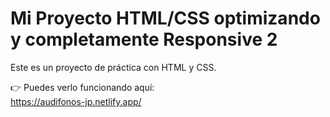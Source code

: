 # Mi Proyecto HTML/CSS optimizando y completamente Responsive 2

Este es un proyecto de práctica con HTML y CSS.

👉 Puedes verlo funcionando aquí:  
https://audifonos-jp.netlify.app/
